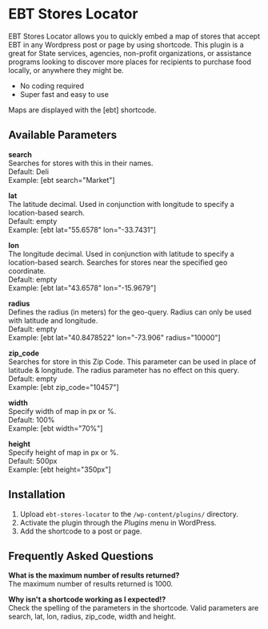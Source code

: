 # EBT Stores Locator ##

EBT Stores Locator allows you to quickly embed a map of stores that accept EBT in any Wordpress post or page by using shortcode. 
This plugin is a great for State services, agencies, non-profit organizations, or assistance programs looking to discover more places for recipients to purchase food locally, or anywhere they might be.

* No coding required
* Super fast and easy to use
 
Maps are displayed with the [ebt] shortcode.

## Available Parameters ##

**search**  
Searches for stores with this in their names.  
Default: Deli  
Example: [ebt search="Market"]

**lat**  
The latitude decimal. Used in conjunction with longitude to specify a location-based search.  
Default: empty  
Example: [ebt lat="55.6578" lon="-33.7431"]  

**lon**  
The longitude decimal. Used in conjunction with latitude to specify a location-based search. Searches for stores near the specified geo coordinate.  
Default: empty  
Example: [ebt lat="43.6578" lon="-15.9679"]  

**radius**  
Defines the radius (in meters) for the geo-query. Radius can only be used with latitude and longitude.  
Default: empty  
Example: [ebt lat="40.8478522" lon="-73.906" radius="10000"]  

**zip_code**  
Searches for store in this Zip Code. This parameter can be used in place of latitude & longitude. The radius parameter has no effect on this query.    
Default: empty   
Example: [ebt zip_code="10457"]  

**width**  
Specify width of map in px or %.  
Default: 100%  
Example: [ebt width="70%"]  

**height**  
Specify height of map in px or %.  
Default: 500px  
Example: [ebt height="350px"]  

## Installation ##

1. Upload `ebt-stores-locator` to the `/wp-content/plugins/` directory.
2. Activate the plugin through the *Plugins* menu in WordPress.
3. Add the shortcode to a post or page.

## Frequently Asked Questions ##

**What is the maximum number of results returned?**  
The maximum number of results returned is 1000.

**Why isn't a shortcode working as I expected!?**  
Check the spelling of the parameters in the shortcode. Valid parameters are search, lat, lon, radius, zip_code, width and height.
